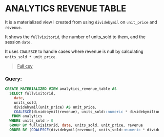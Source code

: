  # ANALYTICS REVENUE TABLE

 It is a materialized view I created from using `dividebymil` on `unit_price` and `revenue`.
 
 It shows the `fullvisitorid`, the number of units_sold to them, and the session `date`.
 
 It uses `COALESCE` to handle cases where revenue is null by calculating `units_sold * unit_price`.

> [Full csv](../materialized_views/mat_analytics_revenue_table.csv)

### Query:
```sql
CREATE MATERIALIZED VIEW analytics_revenue_table AS
  SELECT fullvisitorid,
    date,
    units_sold,
    dividebymil(unit_price) AS unit_price,
    COALESCE(dividebymil(revenue), units_sold::numeric * dividebymil(unit_price)) AS revenue
   FROM analytics
  WHERE units_sold > 0
  GROUP BY fullvisitorid, date, units_sold, unit_price, revenue
  ORDER BY (COALESCE(dividebymil(revenue), units_sold::numeric * dividebymil(unit_price))) DESC;
```